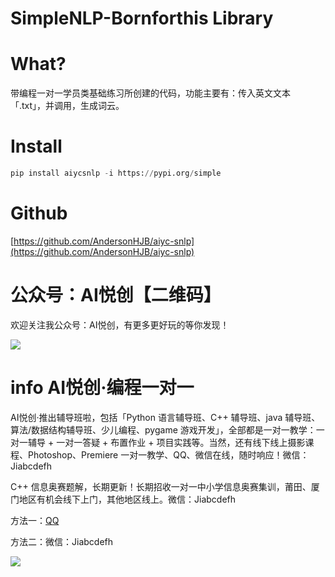 # SimpleNLP-Bornforthis Library

# What?

带编程一对一学员类基础练习所创建的代码，功能主要有：传入英文文本「.txt」，并调用，生成词云。

# Install

```python
pip install aiycsnlp -i https://pypi.org/simple
```

# Github

[https://github.com/AndersonHJB/aiyc-snlp](https://github.com/AndersonHJB/aiyc-snlp)




# 公众号：AI悦创【二维码】

欢迎关注我公众号：AI悦创，有更多更好玩的等你发现！

![](https://bornforthis.cn/gzh.jpg)

# info AI悦创·编程一对一

AI悦创·推出辅导班啦，包括「Python 语言辅导班、C++ 辅导班、java 辅导班、算法/数据结构辅导班、少儿编程、pygame 游戏开发」，全部都是一对一教学：一对一辅导 + 一对一答疑 + 布置作业 + 项目实践等。当然，还有线下线上摄影课程、Photoshop、Premiere 一对一教学、QQ、微信在线，随时响应！微信：Jiabcdefh

C++ 信息奥赛题解，长期更新！长期招收一对一中小学信息奥赛集训，莆田、厦门地区有机会线下上门，其他地区线上。微信：Jiabcdefh

方法一：[QQ](http://wpa.qq.com/msgrd?v=3&uin=1432803776&site=qq&menu=yes)

方法二：微信：Jiabcdefh


![](https://bornforthis.cn/zsxq.jpg)